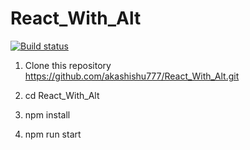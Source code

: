 # React_With_Alt

[![Build status](https://ci.appveyor.com/api/projects/status/4dksdtkogd29n8dr?svg=true)](https://ci.appveyor.com/project/akashishu777/react-with-alt)

1. Clone this repository https://github.com/akashishu777/React_With_Alt.git

2. cd React_With_Alt

3. npm install 

4. npm run start
